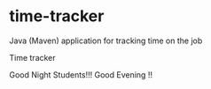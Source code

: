 # time-tracker
Java (Maven) application for tracking time on the job

Time tracker

Good Night Students!!!
Good Evening !!
